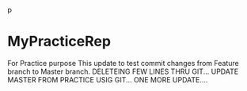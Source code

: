 p

# MyPracticeRep
For Practice purpose
This update to test commit changes from Feature branch to Master branch.
DELETEING FEW LINES THRU GIT...
UPDATE MASTER FROM PRACTICE USIG GIT...
ONE MORE UPDATE....
